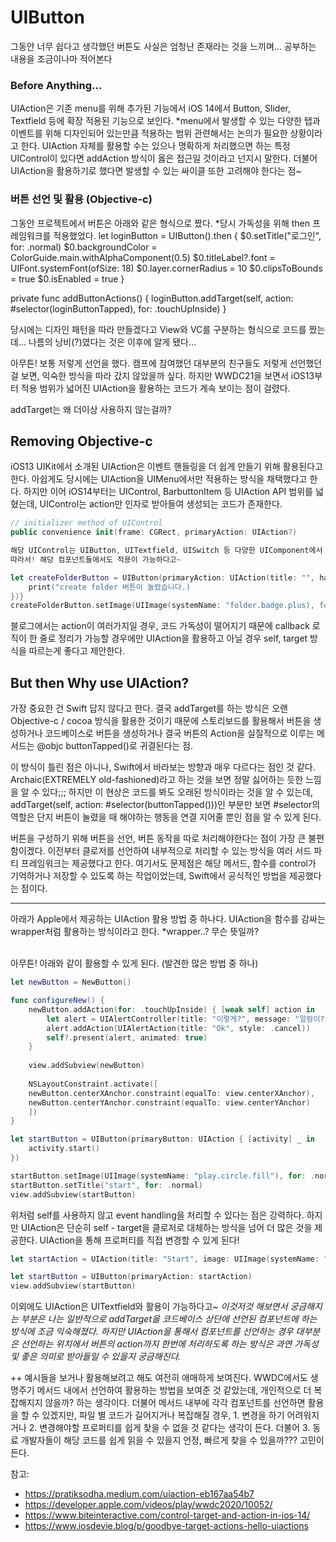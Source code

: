 # UIButton

그동안 너무 쉽다고 생각했던 버튼도 사실은 엄청난 존재라는 것을 느끼며... 공부하는 내용을 조금이나마 적어본다

### Before Anything...
UIAction은 기존 menu를 위해 추가된 기능에서 iOS 14에서 Button, Slider, Textfield 등에 확장 적용된 기능으로 보인다.
*menu에서 발생할 수 있는 다양한 탭과 이벤트를 위해 디자인되어 있는만큼 적용하는 범위 관련해서는 논의가 필요한 상황이라고 한다.
UIAction 자체를 활용할 수는 있으나 명확하게 처리했으면 하는 특정 UIControl이 있다면 addAction 방식이 옳은 접근일 것이라고 넌지시 말한다.
더불어 UIAction을 활용하기로 했다면 발생할 수 있는 싸이클 또한 고려해야 한다는 점~

### 버튼 선언 및 활용 (Objective-c)
그동안 프로젝트에서 버튼은 아래와 같은 형식으로 짰다.
*당시 가독성을 위해 then 프레임워크를 적용했었다.
let loginButton = UIButton().then {
    $0.setTitle("로그인", for: .normal)
    $0.backgroundColor = ColorGuide.main.withAlphaComponent(0.5)
    $0.titleLabel?.font = UIFont.systemFont(ofSize: 18)
    $0.layer.cornerRadius = 10
    $0.clipsToBounds = true
    $0.isEnabled = true
}

private func addButtonActions() {
    loginButton.addTarget(self, action: #selector(loginButtonTapped), for: .touchUpInside)
}

당시에는 디자인 패턴을 따라 만들겠다고 View와 VC를 구분하는 형식으로 코드를 짰는데...
나름의 낭비(?)였다는 것은 이후에 알게 됐다...

아무튼!
보통 저렇게 선언을 했다.
캠프에 참여했던 대부분의 친구들도 저렇게 선언했던 걸 보면, 익숙한 방식을 따라 갔지 않았을까 싶다.
하지만 WWDC21을 보면서 iOS13부터 적용 범위가 넓어진 UIAction을 활용하는 코드가 계속 보이는 점이 걸렸다.

addTarget는 왜 더이상 사용하지 않는걸까?

## Removing Objective-c
iOS13 UIKit에서 소개된 UIAction은 이벤트 핸들링을 더 쉽게 만들기 위해 활용된다고 한다.
아쉽게도 당시에는 UIAction을 UIMenu에서만 적용하는 방식을 채택했다고 한다.
하지만 이어 iOS14부터는 UIControl, BarbuttonItem 등 UIAction API 범위를 넓혔는데,
UIControl는 action만 인자로 받아들여 생성되는 코드가 존재한다.

```swift
// initializer method of UIControl
public convenience init(frame: CGRect, primaryAction: UIAction?)

해당 UIControl는 UIButton, UITextfield, UISwitch 등 다양한 UIComponent에서 상속받고 있다.
따라서! 해당 컴포넌트들에서도 적용이 가능하다고~

let createFolderButton = UIButton(primaryAction: UIAction(title: "", handler: { action in
    print("create folder 버튼이 눌렸습니다.)
})}
createFolderButton.setImage(UIImage(systemName: "folder.badge.plus), for: .normal)
```

블로그에서는 action이 여러가지일 경우, 코드 가독성이 떨어지기 때문에 callback 로직이 한 줄로 정리가 가능할 경우에만 UIAction을 활용하고 아닐 경우 self, target 방식을 따르는게 좋다고 제안한다.

## But then Why use UIAction?
가장 중요한 건 Swift 답지 않다고 한다.
결국 addTarget를 하는 방식은 오랜 Objective-c / cocoa 방식을 활용한 것이기 때문에 스토리보드를 활용해서 버튼을 생성하거나 코드베이스로 버튼을 생성하거나
결국 버튼의 Action을 실질적으로 이루는 메서드는 @objc buttonTapped()로 귀결된다는 점.

이 방식이 틀린 점은 아니나, Swift에서 바라보는 방향과 매우 다르다는 점인 것 같다.
Archaic(EXTREMELY old-fashioned)라고 하는 것을 보면 정말 싫어하는 듯한 느낌을 알 수 있다;;;
하지만 이 현상은 코드를 봐도 오래된 방식이라는 것을 알 수 있는데, addTarget(self, action: #selector(buttonTapped()))인 부분만 보면
#selector의 역할은 단지 버튼이 눌렸을 때 해야하는 행동을 연결 지어줄 뿐인 점을 알 수 있게 된다.

버튼을 구성하기 위해 버튼을 선언, 버튼 동작을 따로 처리해야한다는 점이 가장 큰 불편함이겠다.
이전부터 클로저를 선언하여 내부적으로 처리할 수 있는 방식을 여러 서드 파티 프레임워크는 제공했다고 한다.
여기서도 문제점은 해당 메서드, 함수를 control가 기억하거나 저장할 수 있도록 하는 작업이었는데, Swift에서 공식적인 방법을 제공했다는 점이다.

____

아래가 Apple에서 제공하는 UIAction 활용 방법 중 하나다.
UIAction을 함수를 감싸는 wrapper처럼 활용하는 방식이라고 한다.
*wrapper..? 무슨 뜻일까?

<br/>
아무튼! 아래와 같이 활용할 수 있게 된다. (발견한 많은 방법 중 하나)

```swift
let newButton = NewButton()

func configureNew() {
    newButton.addAction(for: .touchUpInside) { [weak self] action in
        let alert = UIAlertController(title: "이렇게?", message: "알람이?", preferredStyle: .alert)
        alert.addAction(UIAlertAction(title: "Ok", style: .cancel))
        self?.present(alert, animated: true)
    }
        
    view.addSubview(newButton)
        
    NSLayoutConstraint.activate([
    newButton.centerXAnchor.constraint(equalTo: view.centerXAnchor),
    newButton.centerYAnchor.constraint(equalTo: view.centerYAnchor)
    ])
}
```


```swift
let startButton = UIButton(primaryButton: UIAction { [activity] _ in
    activity.start()
})

startButton.setImage(UIImage(systemName: "play.circle.fill"), for: .normal)
startButton.setTitle("start", for: .normal)
view.addSubview(startButton)
```

위처럼 self를 사용하지 않고 event handling을 처리할 수 있다는 점은 강력하다.
하지만 UIAction은 단순히 self - target을 클로저로 대체하는 방식을 넘어 더 많은 것을 제공한다.
UIAction을 통해 프로퍼티를 직접 변경할 수 있게 된다!

```swift
let startAction = UIAction(title: "Start", image: UIImage(systemName: "play.circle.fill"), handler: { [activity] _ in activity.start()})

let startButton = UIButton(primaryAction: startAction)
view.addSubview(startButton)
```

이외에도 UIAction은 UITextfield와 활용이 가능하다고~
*이것저것 해보면서 궁금해지는 부분은 나는 일반적으로 addTarget을 코드베이스 상단에 선언된 컴포넌트에 하는 방식에 조금 익숙해졌다.
하지만 UIAction을 통해서 컴포넌트를 선언하는 경우 대부분은 선언하는 위치에서 버튼의 action까지 한번에 처리하도록 하는 방식은 과연 가독성 및 좋은 의미로 받아들일 수 있을지 궁금해진다.*


++ 예시들을 보거나 활용해보려고 해도 여전히 애매하게 보여진다.
WWDC에서도 생명주기 메서드 내에서 선언하여 활용하는 방법을 보여준 것 같았는데, 개인적으로 더 복잡해지지 않을까? 하는 생각이다.
더불어 메서드 내부에 각각 컴포넌트를 선언하면 활용을 할 수 있겠지만, 파일 별 코드가 길어지거나 복잡해질 경우, 1. 변경을 하기 어려워지거나 2. 변경해야할 프로퍼티를 쉽게 찾을 수 없을 것 같다는 생각이 든다. 더불어 3. 동료 개발자들이 해당 코드를 쉽게 읽을 수 있을지 언정, 빠르게 찾을 수 있을까??? 고민이 든다.

참고:
- https://pratiksodha.medium.com/uiaction-eb167aa54b7
- https://developer.apple.com/videos/play/wwdc2020/10052/
- https://www.biteinteractive.com/control-target-and-action-in-ios-14/
- https://www.iosdevie.blog/p/goodbye-target-actions-hello-uiactions